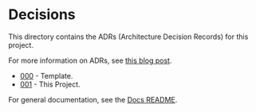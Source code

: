 # Decisions

This directory contains the ADRs (Architecture Decision Records) for this project.

For more information on ADRs, see [this blog post](https://adr.github.io/).

- [000](./000-template.md) - Template.
- [001](./001-this-project.md) - This Project.

For general documentation, see the [Docs README](../README.md).
